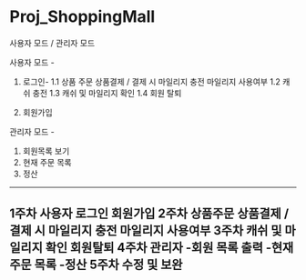 # Proj_ShoppingMall

사용자 모드 / 관리자 모드

사용자 모드 - 
  1. 로그인-
      1.1 상품 주문
          상품결제 / 결제 시 마일리지 충전
          마일리지 사용여부
      1.2 캐쉬 충전
      1.3 캐쉬 및 마일리지 확인
      1.4 회원 탈퇴
      
  2. 회원가입

관리자 모드 -
  1. 회원목록 보기
  2. 현재 주문 목록
  3. 정산
--------------------------------------------------------------------------
1주차 사용자 로그인
      회원가입
2주차
      상품주문
      상품결제 / 결제 시 마일리지 충전
      마일리지 사용여부
3주차
      캐쉬 및 마일리지 확인
      회원탈퇴
4주차
      관리자
      -회원 목록 출력
      -현재 주문 목록
      -정산
5주차
      수정 및 보완
------------------------------------------------------------------------
